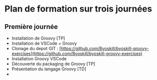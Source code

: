 # Plan de formation sur trois journées

## Première journée 

* Installation de Groovy [TP]
* Installation de VSCode + Groovy
* Clonage du depot GIT : [https://github.com/Byoskill/byoskill-groovy-exercises](https://github.com/Byoskill/byoskill-groovy-exercises)
* Installation Groovy VSCode
* Découverte du packaging de Groovy [TP]
* Présentation du langage Groovy [TD]
* 